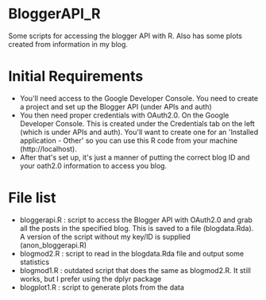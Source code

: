 # BloggerAPI_R
Some scripts for accessing the blogger API with R.
Also has some plots created from information in my blog.

# Initial Requirements
- You'll need access to the Google Developer Console. You need to create a project and set up the Blogger API (under APIs and auth)
- You then need proper credentials with OAuth2.0. On the Google Developer Console. This is created under the Credentials tab on the left (which is under APIs and auth). You'll want to create one for an 'Installed application - Other' so you can use this R code from your machine (http://localhost). 
- After that's set up, it's just a manner of putting the correct blog ID and your oath2.0 information to access you blog.

# File list
- bloggerapi.R : script to access the Blogger API with OAuth2.0 and grab all the posts in the specified blog. This is saved to a file (blogdata.Rda). A version of the script without my key/ID is supplied (anon_bloggerapi.R)
- blogmod2.R : script to read in the blogdata.Rda file and output some statistics
- blogmod1.R : outdated script that does the same as blogmod2.R. It still works, but I prefer using the dplyr package
- blogplot1.R : script to generate plots from the data